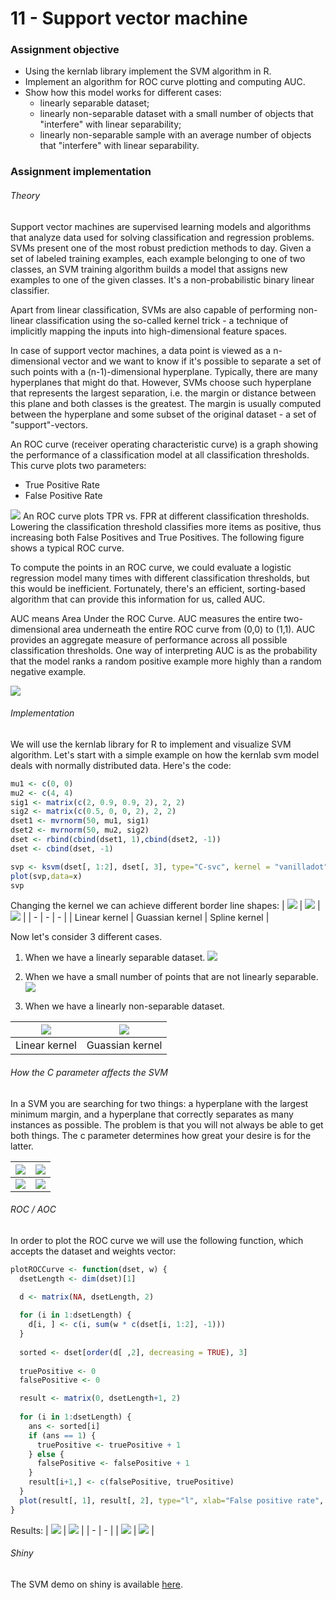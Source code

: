 # 11 - Support vector machine
### Assignment objective
- Using the kernlab library implement the SVM algorithm in R.
- Implement an algorithm for ROC curve plotting and computing AUC.
- Show how this model works for different cases:
    - linearly separable dataset;
    - linearly non-separable dataset with a small number of objects that "interfere" with linear separability;
    - linearly non-separable sample with an average number of objects that "interfere" with linear separability.
### Assignment implementation
###### Theory
Support vector machines are supervised learning models and algorithms that analyze data used for solving classification and regression problems. SVMs present one of the most robust prediction methods to day. Given a set of labeled training examples, each example belonging to one of two classes, an SVM training algorithm builds a model that assigns new examples to one of the given classes. It's a non-probabilistic binary linear classifier.

Apart from linear classification, SVMs are also capable of performing non-linear classification using the so-called kernel trick - a technique of implicitly mapping the inputs into high-dimensional feature spaces.

In case of support vector machines, a data point is viewed as a n-dimensional vector and we want to know if it's possible to separate a set of such points with a (n-1)-dimensional hyperplane. Typically, there are many hyperplanes that might do that. However, SVMs choose such hyperplane that represents the largest separation, i.e. the margin or distance between this plane and both classes is the greatest. The margin is usually computed between the hyperplane and some subset of the original dataset - a set of "support"-vectors.

An ROC curve (receiver operating characteristic curve) is a graph showing the performance of a classification model at all classification thresholds. This curve plots two parameters:
- True Positive Rate
- False Positive Rate

![](https://i.imgur.com/iOGLmnX.png)
An ROC curve plots TPR vs. FPR at different classification thresholds. Lowering the classification threshold classifies more items as positive, thus increasing both False Positives and True Positives. The following figure shows a typical ROC curve.

To compute the points in an ROC curve, we could evaluate a logistic regression model many times with different classification thresholds, but this would be inefficient. Fortunately, there's an efficient, sorting-based algorithm that can provide this information for us, called AUC.

AUC means Area Under the ROC Curve. AUC measures the entire two-dimensional area underneath the entire ROC curve from (0,0) to (1,1). AUC provides an aggregate measure of performance across all possible classification thresholds. One way of interpreting AUC is as the probability that the model ranks a random positive example more highly than a random negative example.

![](https://i.imgur.com/VeNToqz.png)

###### Implementation
We will use the kernlab library for R to implement and visualize SVM algorithm. Let's start with a simple example on how the kernlab svm model deals with normally distributed data. Here's the code:

```R
mu1 <- c(0, 0)
mu2 <- c(4, 4)
sig1 <- matrix(c(2, 0.9, 0.9, 2), 2, 2)
sig2 <- matrix(c(0.5, 0, 0, 2), 2, 2)
dset1 <- mvrnorm(50, mu1, sig1)
dset2 <- mvrnorm(50, mu2, sig2)
dset <- rbind(cbind(dset1, 1),cbind(dset2, -1))
dset <- cbind(dset, -1)

svp <- ksvm(dset[, 1:2], dset[, 3], type="C-svc", kernel = "vanilladot")
plot(svp,data=x)
svp
```

Changing the kernel we can achieve different border line shapes:
| ![](https://i.imgur.com/F8kMfic.png) | ![](https://i.imgur.com/V7jEIYP.png) | ![](https://i.imgur.com/YdJx4F1.png) |
| - | - | - |
| Linear kernel | Guassian kernel | Spline kernel |

Now let's consider 3 different cases.
1. When we have a linearly separable dataset.
![](https://i.imgur.com/c5YMdu6.png)

2. When we have a small number of points that are not linearly separable.
![](https://i.imgur.com/jCtnMNH.png)

3. When we have a linearly non-separable dataset.

| ![](https://i.imgur.com/8rRgLjW.png) | ![](https://i.imgur.com/twHxu5b.png) |
| - | - |
| Linear kernel | Guassian kernel |

###### How the C parameter affects the SVM
In a SVM you are searching for two things: a hyperplane with the largest minimum margin, and a hyperplane that correctly separates as many instances as possible. The problem is that you will not always be able to get both things. The c parameter determines how great your desire is for the latter.

| ![](https://i.imgur.com/eErCZK5.png) | ![](https://i.imgur.com/oacb0H7.png) |
| - | - |
| ![](https://i.imgur.com/2wYQ6Hb.png) | ![](https://i.imgur.com/wRnWrUw.png) |

###### ROC / AOC
In order to plot the ROC curve we will use the following function, which accepts the dataset and weights vector:
```R
plotROCCurve <- function(dset, w) {
  dsetLength <- dim(dset)[1]

  d <- matrix(NA, dsetLength, 2)
  
  for (i in 1:dsetLength) {
    d[i, ] <- c(i, sum(w * c(dset[i, 1:2], -1)))
  }
  
  sorted <- dset[order(d[ ,2], decreasing = TRUE), 3]
  
  truePositive <- 0
  falsePositive <- 0

  result <- matrix(0, dsetLength+1, 2)
  
  for (i in 1:dsetLength) {
    ans <- sorted[i]
    if (ans == 1) {
      truePositive <- truePositive + 1
    } else {
      falsePositive <- falsePositive + 1
    }
    result[i+1,] <- c(falsePositive, truePositive)
  }
  plot(result[, 1], result[, 2], type="l", xlab="False positive rate", ylab="True positive rate")
}
```
Results:
| ![](https://i.imgur.com/wy9rOY3.png) | ![](https://i.imgur.com/mY43XUV.png) |
| - | - |
| ![](https://i.imgur.com/cqNZNTo.png) | ![](https://i.imgur.com/YyPGcHu.png) |

###### Shiny
The SVM demo on shiny is available <a href="https://stre1ok.shinyapps.io/svm-demo/">here</a>.